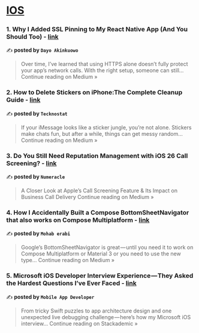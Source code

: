 
<h1><a href=https://medium.com/tag/ios/recommended target="_blank" rel="noopener noreferrer">IOS</a></h1>
<h3>1. Why I Added SSL Pinning to My React Native App (And You Should Too) - <a href="https://medium.com/@madebydayo.co/why-i-added-ssl-pinning-to-my-react-native-app-and-you-should-too-05249d159819?source=rss------ios-5" target="_blank" rel="noopener noreferrer">link</a></h3>

✍️ **posted by `Dayo Akinkuowo`**

<blockquote>Over time, I’ve learned that using HTTPS alone doesn’t fully protect your app’s network calls. With the right setup, someone can still…
Continue reading on Medium »</blockquote>

<h3>2. How to Delete Stickers on iPhone:The Complete Cleanup Guide - <a href="https://medium.com/@bjtraders77/how-to-delete-stickers-on-iphone-the-complete-cleanup-guide-e78c9e94d53c?source=rss------ios-5" target="_blank" rel="noopener noreferrer">link</a></h3>

✍️ **posted by `Tecknostat`**

<blockquote>If your iMessage looks like a sticker jungle, you’re not alone.
Stickers make chats fun, but after a while, things can get messy random…
Continue reading on Medium »</blockquote>

<h3>3. Do You Still Need Reputation Management with iOS 26 Call Screening? - <a href="https://medium.com/@numeracle/do-you-still-need-reputation-management-with-ios-26-call-screening-289c2395bf70?source=rss------ios-5" target="_blank" rel="noopener noreferrer">link</a></h3>

✍️ **posted by `Numeracle`**

<blockquote>A Closer Look at Apple’s Call Screening Feature & Its Impact on Business Call Delivery
Continue reading on Medium »</blockquote>

<h3>4. How I Accidentally Built a Compose BottomSheetNavigator that also works on Compose Multiplatform - <a href="https://medium.com/@mohaberabi98/how-i-accidentally-built-a-compose-bottomsheetnavigator-that-also-works-on-compose-multiplatform-58b790a3f52d?source=rss------ios-5" target="_blank" rel="noopener noreferrer">link</a></h3>

✍️ **posted by `Mohab erabi`**

<blockquote>Google’s BottomSheetNavigator is great — until you need it to work on Compose Multiplatform or Material 3 or you need to use the new type…
Continue reading on Medium »</blockquote>

<h3>5. Microsoft iOS Developer Interview Experience — They Asked the Hardest Questions I’ve Ever Faced - <a href="https://blog.stackademic.com/microsoft-ios-developer-interview-experience-they-asked-the-hardest-questions-ive-ever-faced-e56fa92c8c9e?source=rss------ios-5" target="_blank" rel="noopener noreferrer">link</a></h3>

✍️ **posted by `Mobile App Developer`**

<blockquote>From tricky Swift puzzles to app architecture design and one unexpected live debugging challenge — here’s how my Microsoft iOS interview…
Continue reading on Stackademic »</blockquote>

